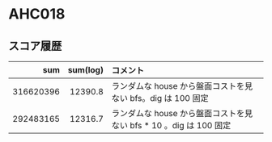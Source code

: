 # AHC018

## スコア履歴

|       sum | sum(log) | コメント                                           |
|----------:|---------:|:-----------------------------------------------|
| 316620396 |  12390.8 | ランダムな house から盤面コストを見ない bfs。dig は 100 固定       |
| 292483165 |  12316.7 | ランダムな house から盤面コストを見ない bfs * 10 。dig は 100 固定 |
